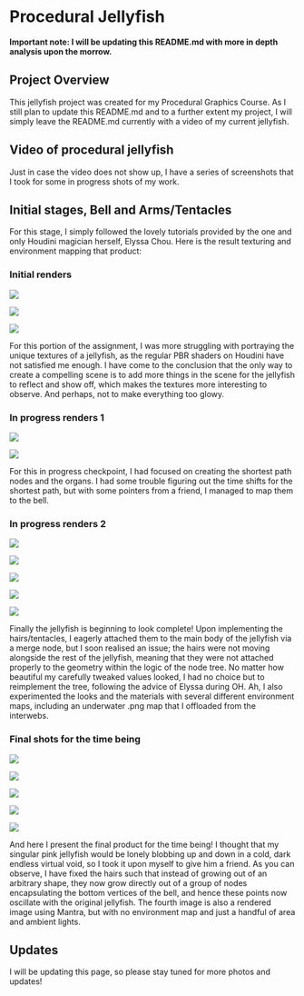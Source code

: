 # Procedural Jellyfish

__Important note: I will be updating this README.md with more in depth analysis upon the morrow.__

## Project Overview
This jellyfish project was created for my Procedural Graphics Course. As I still plan to update this README.md and to a further extent my project, I will simply leave the README.md currently with a video of my current jellyfish. 

## Video of procedural jellyfish

Just in case the video does not show up, I have a series of screenshots that I took for some in progress shots of my work.

## Initial stages, Bell and Arms/Tentacles
For this stage, I simply followed the lovely tutorials provided by the one and only Houdini magician herself, Elyssa Chou. Here is the result texturing and environment mapping that product:

### Initial renders
![](renders/iJelliedAFish.png)

![](renders/iJelliedMoreFish.png)

![](renders/jelliesYourFish.png)

For this portion of the assignment, I was more struggling with portraying the unique textures of a jellyfish, as the regular PBR shaders on Houdini have not satisfied me enough. I have come to the conclusion that the only way to create a compelling scene is to add more things in the scene for the jellyfish to reflect and show off, which makes the textures more interesting to observe. And perhaps, not to make everything too glowy.

### In progress renders 1
![](renders/jellyfishProgress1.png)

![](renders/jellyfishProgress2.png)

For this in progress checkpoint, I had focused on creating the shortest path nodes and the organs. I had some trouble figuring out the time shifts for the shortest path, but with some pointers from a friend, I managed to map them to the bell.

### In progress renders 2
![](renders/jellyfishWIPComplete1.png)

![](renders/jellyfishWIPComplete2.png)

![](renders/jellyfishWIPComplete3.png)

![](renders/jellyfishWIPComplete4.png)

![](renders/jellyfishWIPComplete5.png)

Finally the jellyfish is beginning to look complete! Upon implementing the hairs/tentacles, I eagerly attached them to the main body of the jellyfish via a merge node, but I soon realised an issue; the hairs were not moving alongside the rest of the jellyfish, meaning that they were not attached properly to the geometry within the logic of the node tree. No matter how beautiful my carefully tweaked values looked, I had no choice but to reimplement the tree, following the advice of Elyssa during OH. Ah, I also experimented the looks and the materials with several different environment maps, including an underwater .png map that I offloaded from the interwebs. 

### Final shots for the time being
![](renders/duoEgoJellies1.png)

![](renders/duoEgoJellies2.png)

![](renders/duoEgoJellies3.png)

![](renders/duoEgoJellies4.png)

![](renders/duoEgoJellies5.png)

And here I present the final product for the time being! I thought that my singular pink jellyfish would be lonely blobbing up and down in a cold, dark endless virtual void, so I took it upon myself to give him a friend. As you can observe, I have fixed the hairs such that instead of growing out of an arbitrary shape, they now grow directly out of a group of nodes encapsulating the bottom vertices of the bell, and hence these points now oscillate with the original jellyfish. The fourth image is also a rendered image using Mantra, but with no environment map and just a handful of area and ambient lights. 

## Updates
I will be updating this page, so please stay tuned for more photos and updates!